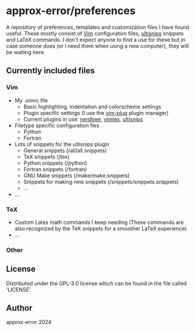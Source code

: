 # approx-error/preferences

A repository of preferences, templates and customization files I have found useful. 
These mostly consist of [Vim](https://www.vim.org/) configuration files, [ultisnips](https://github.com/SirVer/ultisnips) snippets and LaTeX commands.
I don't expect anyone to find a use for these but in case someone does (or I need them when using a new computer), they will be waiting here.

## Currently included files

### Vim

- My .vimrc file
	- Basic highlighting, indentation and colorscheme settings 
	- Plugin specific settings (I use the [vim-plug](https://github.com/junegunn/vim-plug) plugin manager)
	- Current plugins in use: [nerdtree](https://github.com/preservim/nerdtree), [vimtex](https://github.com/lervag/vimtex), [ultisnips](https://github.com/SirVer/ultisnips)
- Filetype specific configuration fles
	- Python
	- Fortran
- Lots of snippets for the ultisnips plugin
	- General snippets (/all/all.snippets) 
    - TeX snippets (/tex)
    - Python snippets (/python)
    - Fortran snippets (/fortran)
    - GNU Make snippets (/make/make.snippets)
	- Snippets for making new snippets (/snippets/snippets.snippets)
	- ...
- ...

### TeX

- Custom Latex math commands I keep needing (These commands are also recognized by the TeX snippets for a smoother LaTeX experience)
- ...

### Other 

## License

Distributed under the GPL-3.0 license which can be found in the file called 'LICENSE'

## Author

approx-error
2024
